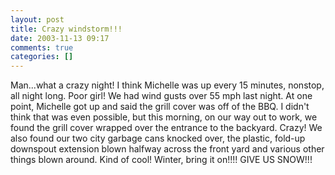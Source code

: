 ```yaml
---
layout: post
title: Crazy windstorm!!!
date: 2003-11-13 09:17
comments: true
categories: []
---
```

Man...what a crazy night! I think Michelle was up every 15 minutes, nonstop, all night long. Poor girl! We had wind gusts over 55 mph last night. At one point, Michelle got up and said the grill cover was off of the BBQ. I didn't think that was even possible, but this morning, on our way out to work, we found the grill cover wrapped over the entrance to the backyard. Crazy! We also found our two city garbage cans knocked over, the plastic, fold-up downspout extension blown halfway across the front yard and various other things blown around. Kind of cool! Winter, bring it on!!!! GIVE US SNOW!!!
